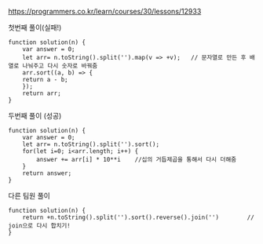 https://programmers.co.kr/learn/courses/30/lessons/12933

첫번째 풀이(실패!)
```
function solution(n) {
    var answer = 0;
    let arr= n.toString().split('').map(v => +v);   // 문자열로 만든 후 배열로 나눠주고 다시 숫자로 바꿔줌
    arr.sort((a, b) => {
    return a - b;
    });
    return arr;
}
```
두번째 풀이 (성공)
```
function solution(n) {
    var answer = 0;
    let arr= n.toString().split('').sort();
    for(let i=0; i<arr.length; i++) {
        answer += arr[i] * 10**i    //십의 거듭제곱을 통해서 다시 더해줌
    }
    return answer;
}
```

다른 팀원 풀이
```
function solution(n) {  
    return +n.toString().split('').sort().reverse().join('')        // join으로 다시 합치기!
}
```

